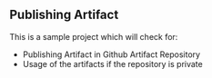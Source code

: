 ## Publishing Artifact

This is a sample project which will check for:

- Publishing Artifact in Github Artifact Repository
- Usage of the artifacts if the repository is private

